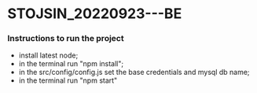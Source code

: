 # STOJSIN_20220923---BE


### Instructions to run the project
- install latest node;
- in the terminal run "npm install";
- in the src/config/config.js set the base credentials and  mysql db name;
- in the terminal run "npm start"

